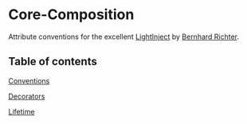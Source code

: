 # Core-Composition
Attribute conventions for the excellent [LightInject](https://github.com/seesharper/LightInject/ "LightInject") by [Bernhard Richter](https://github.com/seesharper).

## Table of contents
[Conventions](https://github.com/git-custom-code/Core-Composition/wiki/Conventions)

[Decorators](https://github.com/git-custom-code/Core-Composition/wiki/Decorators)

[Lifetime](https://github.com/git-custom-code/Core-Composition/wiki/Lifetime)
